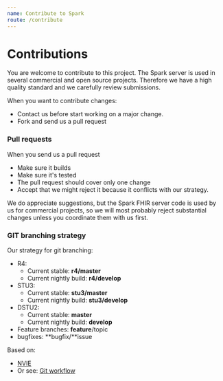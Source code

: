 ```yaml
---
name: Contribute to Spark
route: /contribute
---
```


# Contributions
You are welcome to contribute to this project. The Spark server is used in several commercial and open source projects. Therefore we have a high quality standard and we carefully review submissions. 

When you want to contribute changes:
- Contact us before start working on a major change.
- Fork and send us a pull request

### Pull requests
When you send us a pull request
- Make sure it builds
- Make sure it's tested 
- The pull request should cover only one change
- Accept that we might reject it because it conflicts with our strategy.

We do appreciate suggestions, but the Spark FHIR server code is used by us for commercial projects, so we will most probably reject substantial changes unless you coordinate them with us first. 

### GIT branching strategy 
Our strategy for git branching:
- R4:
    - Current stable: **r4/master**
    - Current nightly build: **r4/develop**
- STU3:
    - Current stable: **stu3/master**
    - Current nightly build: **stu3/develop**
- DSTU2:
    - Current stable: **master**
    - Current nightly build: **develop**
- Feature branches: **feature**/topic
- bugfixes: **bugfix/**issue

Based on:
- [NVIE](http://nvie.com/posts/a-successful-git-branching-model/)
- Or see: [Git workflow](https://www.atlassian.com/git/workflows#!workflow-gitflow)